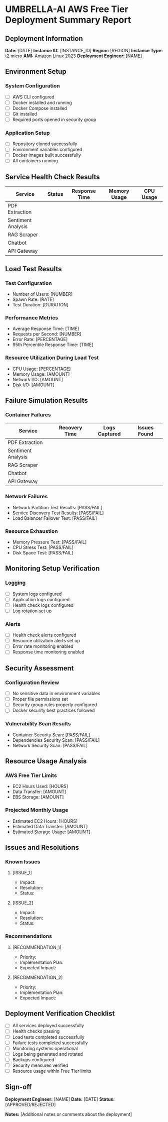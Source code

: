 # UMBRELLA-AI AWS Free Tier Deployment Summary Report

## Deployment Information

**Date:** [DATE]
**Instance ID:** [INSTANCE_ID]
**Region:** [REGION]
**Instance Type:** t2.micro
**AMI:** Amazon Linux 2023
**Deployment Engineer:** [NAME]

## Environment Setup

### System Configuration
- [ ] AWS CLI configured
- [ ] Docker installed and running
- [ ] Docker Compose installed
- [ ] Git installed
- [ ] Required ports opened in security group

### Application Setup
- [ ] Repository cloned successfully
- [ ] Environment variables configured
- [ ] Docker images built successfully
- [ ] All containers running

## Service Health Check Results

| Service | Status | Response Time | Memory Usage | CPU Usage |
|---------|--------|---------------|--------------|-----------|
| PDF Extraction | | | | |
| Sentiment Analysis | | | | |
| RAG Scraper | | | | |
| Chatbot | | | | |
| API Gateway | | | | |

## Load Test Results

### Test Configuration
- Number of Users: [NUMBER]
- Spawn Rate: [RATE]
- Test Duration: [DURATION]

### Performance Metrics
- Average Response Time: [TIME]
- Requests per Second: [NUMBER]
- Error Rate: [PERCENTAGE]
- 95th Percentile Response Time: [TIME]

### Resource Utilization During Load Test
- CPU Usage: [PERCENTAGE]
- Memory Usage: [AMOUNT]
- Network I/O: [AMOUNT]
- Disk I/O: [AMOUNT]

## Failure Simulation Results

### Container Failures
| Service | Recovery Time | Logs Captured | Issues Found |
|---------|---------------|---------------|--------------|
| PDF Extraction | | | |
| Sentiment Analysis | | | |
| RAG Scraper | | | |
| Chatbot | | | |
| API Gateway | | | |

### Network Failures
- Network Partition Test Results: [PASS/FAIL]
- Service Discovery Test Results: [PASS/FAIL]
- Load Balancer Failover Test: [PASS/FAIL]

### Resource Exhaustion
- Memory Pressure Test: [PASS/FAIL]
- CPU Stress Test: [PASS/FAIL]
- Disk Space Test: [PASS/FAIL]

## Monitoring Setup Verification

### Logging
- [ ] System logs configured
- [ ] Application logs configured
- [ ] Health check logs configured
- [ ] Log rotation set up

### Alerts
- [ ] Health check alerts configured
- [ ] Resource utilization alerts set up
- [ ] Error rate monitoring enabled
- [ ] Response time monitoring enabled

## Security Assessment

### Configuration Review
- [ ] No sensitive data in environment variables
- [ ] Proper file permissions set
- [ ] Security group rules properly configured
- [ ] Docker security best practices followed

### Vulnerability Scan Results
- Container Security Scan: [PASS/FAIL]
- Dependencies Security Scan: [PASS/FAIL]
- Network Security Scan: [PASS/FAIL]

## Resource Usage Analysis

### AWS Free Tier Limits
- EC2 Hours Used: [HOURS]
- Data Transfer: [AMOUNT]
- EBS Storage: [AMOUNT]

### Projected Monthly Usage
- Estimated EC2 Hours: [HOURS]
- Estimated Data Transfer: [AMOUNT]
- Estimated Storage Usage: [AMOUNT]

## Issues and Resolutions

### Known Issues
1. [ISSUE_1]
   - Impact:
   - Resolution:
   - Status:

2. [ISSUE_2]
   - Impact:
   - Resolution:
   - Status:

### Recommendations
1. [RECOMMENDATION_1]
   - Priority:
   - Implementation Plan:
   - Expected Impact:

2. [RECOMMENDATION_2]
   - Priority:
   - Implementation Plan:
   - Expected Impact:

## Deployment Verification Checklist

- [ ] All services deployed successfully
- [ ] Health checks passing
- [ ] Load tests completed successfully
- [ ] Failure tests completed successfully
- [ ] Monitoring systems operational
- [ ] Logs being generated and rotated
- [ ] Backups configured
- [ ] Security measures verified
- [ ] Resource usage within Free Tier limits

## Sign-off

**Deployment Engineer:** [NAME]
**Date:** [DATE]
**Status:** [APPROVED/REJECTED]

**Notes:**
[Additional notes or comments about the deployment] 